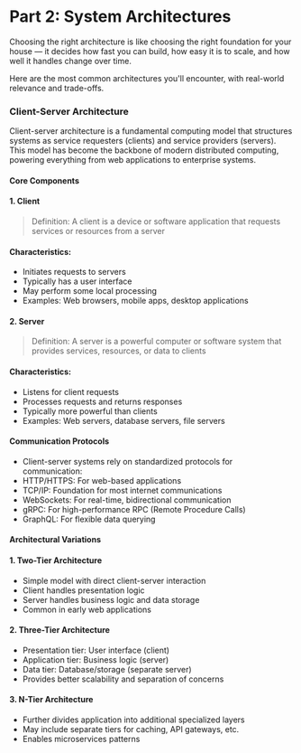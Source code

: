   # Part 2: System Architectures
Choosing the right architecture is like choosing the right foundation for your house — it decides how fast you can build, how easy it is to scale, and how well it handles change over time.

Here are the most common architectures you'll encounter, with real-world relevance and trade-offs.

### Client-Server Architecture
Client-server architecture is a fundamental computing model that structures systems as service requesters (clients) and service providers (servers). This model has become the backbone of modern distributed computing, powering everything from web applications to enterprise systems.

#### Core Components
#### 1. Client
> Definition: A client is a device or software application that requests services or resources from a server

#### Characteristics:

- Initiates requests to servers
- Typically has a user interface
- May perform some local processing
- Examples: Web browsers, mobile apps, desktop applications

#### 2. Server
> Definition: A server is a powerful computer or software system that provides services, resources, or data to clients

#### Characteristics:

- Listens for client requests
- Processes requests and returns responses
- Typically more powerful than clients
- Examples: Web servers, database servers, file servers

#### Communication Protocols
- Client-server systems rely on standardized protocols for communication:
- HTTP/HTTPS: For web-based applications
- TCP/IP: Foundation for most internet communications
- WebSockets: For real-time, bidirectional communication
- gRPC: For high-performance RPC (Remote Procedure Calls)
- GraphQL: For flexible data querying

#### Architectural Variations
#### 1. Two-Tier Architecture
- Simple model with direct client-server interaction
- Client handles presentation logic
- Server handles business logic and data storage
- Common in early web applications

#### 2. Three-Tier Architecture
- Presentation tier: User interface (client)
- Application tier: Business logic (server)
- Data tier: Database/storage (separate server)
- Provides better scalability and separation of concerns

#### 3. N-Tier Architecture
- Further divides application into additional specialized layers
- May include separate tiers for caching, API gateways, etc.
- Enables microservices patterns